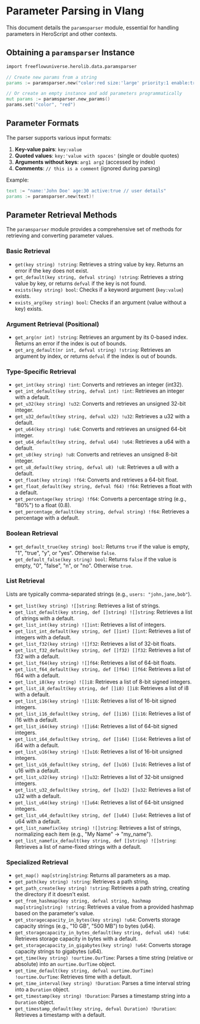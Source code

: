 # Parameter Parsing in Vlang

This document details the `paramsparser` module, essential for handling parameters in HeroScript and other contexts.

## Obtaining a `paramsparser` Instance

```v
import freeflowuniverse.herolib.data.paramsparser

// Create new params from a string
params := paramsparser.new("color:red size:'large' priority:1 enable:true")!

// Or create an empty instance and add parameters programmatically
mut params := paramsparser.new_params()
params.set("color", "red")
```

## Parameter Formats

The parser supports various input formats:

1.  **Key-value pairs**: `key:value`
2.  **Quoted values**: `key:'value with spaces'` (single or double quotes)
3.  **Arguments without keys**: `arg1 arg2` (accessed by index)
4.  **Comments**: `// this is a comment` (ignored during parsing)

Example:
```v
text := "name:'John Doe' age:30 active:true // user details"
params := paramsparser.new(text)!
```

## Parameter Retrieval Methods

The `paramsparser` module provides a comprehensive set of methods for retrieving and converting parameter values.

### Basic Retrieval

-   `get(key string) !string`: Retrieves a string value by key. Returns an error if the key does not exist.
-   `get_default(key string, defval string) !string`: Retrieves a string value by key, or returns `defval` if the key is not found.
-   `exists(key string) bool`: Checks if a keyword argument (`key:value`) exists.
-   `exists_arg(key string) bool`: Checks if an argument (value without a key) exists.

### Argument Retrieval (Positional)

-   `get_arg(nr int) !string`: Retrieves an argument by its 0-based index. Returns an error if the index is out of bounds.
-   `get_arg_default(nr int, defval string) !string`: Retrieves an argument by index, or returns `defval` if the index is out of bounds.

### Type-Specific Retrieval

-   `get_int(key string) !int`: Converts and retrieves an integer (int32).
-   `get_int_default(key string, defval int) !int`: Retrieves an integer with a default.
-   `get_u32(key string) !u32`: Converts and retrieves an unsigned 32-bit integer.
-   `get_u32_default(key string, defval u32) !u32`: Retrieves a u32 with a default.
-   `get_u64(key string) !u64`: Converts and retrieves an unsigned 64-bit integer.
-   `get_u64_default(key string, defval u64) !u64`: Retrieves a u64 with a default.
-   `get_u8(key string) !u8`: Converts and retrieves an unsigned 8-bit integer.
-   `get_u8_default(key string, defval u8) !u8`: Retrieves a u8 with a default.
-   `get_float(key string) !f64`: Converts and retrieves a 64-bit float.
-   `get_float_default(key string, defval f64) !f64`: Retrieves a float with a default.
-   `get_percentage(key string) !f64`: Converts a percentage string (e.g., "80%") to a float (0.8).
-   `get_percentage_default(key string, defval string) !f64`: Retrieves a percentage with a default.

### Boolean Retrieval

-   `get_default_true(key string) bool`: Returns `true` if the value is empty, "1", "true", "y", or "yes". Otherwise `false`.
-   `get_default_false(key string) bool`: Returns `false` if the value is empty, "0", "false", "n", or "no". Otherwise `true`.

### List Retrieval

Lists are typically comma-separated strings (e.g., `users: "john,jane,bob"`).

-   `get_list(key string) ![]string`: Retrieves a list of strings.
-   `get_list_default(key string, def []string) ![]string`: Retrieves a list of strings with a default.
-   `get_list_int(key string) ![]int`: Retrieves a list of integers.
-   `get_list_int_default(key string, def []int) []int`: Retrieves a list of integers with a default.
-   `get_list_f32(key string) ![]f32`: Retrieves a list of 32-bit floats.
-   `get_list_f32_default(key string, def []f32) []f32`: Retrieves a list of f32 with a default.
-   `get_list_f64(key string) ![]f64`: Retrieves a list of 64-bit floats.
-   `get_list_f64_default(key string, def []f64) []f64`: Retrieves a list of f64 with a default.
-   `get_list_i8(key string) ![]i8`: Retrieves a list of 8-bit signed integers.
-   `get_list_i8_default(key string, def []i8) []i8`: Retrieves a list of i8 with a default.
-   `get_list_i16(key string) ![]i16`: Retrieves a list of 16-bit signed integers.
-   `get_list_i16_default(key string, def []i16) []i16`: Retrieves a list of i16 with a default.
-   `get_list_i64(key string) ![]i64`: Retrieves a list of 64-bit signed integers.
-   `get_list_i64_default(key string, def []i64) []i64`: Retrieves a list of i64 with a default.
-   `get_list_u16(key string) ![]u16`: Retrieves a list of 16-bit unsigned integers.
-   `get_list_u16_default(key string, def []u16) []u16`: Retrieves a list of u16 with a default.
-   `get_list_u32(key string) ![]u32`: Retrieves a list of 32-bit unsigned integers.
-   `get_list_u32_default(key string, def []u32) []u32`: Retrieves a list of u32 with a default.
-   `get_list_u64(key string) ![]u64`: Retrieves a list of 64-bit unsigned integers.
-   `get_list_u64_default(key string, def []u64) []u64`: Retrieves a list of u64 with a default.
-   `get_list_namefix(key string) ![]string`: Retrieves a list of strings, normalizing each item (e.g., "My Name" -> "my_name").
-   `get_list_namefix_default(key string, def []string) ![]string`: Retrieves a list of name-fixed strings with a default.

### Specialized Retrieval

-   `get_map() map[string]string`: Returns all parameters as a map.
-   `get_path(key string) !string`: Retrieves a path string.
-   `get_path_create(key string) !string`: Retrieves a path string, creating the directory if it doesn't exist.
-   `get_from_hashmap(key string, defval string, hashmap map[string]string) !string`: Retrieves a value from a provided hashmap based on the parameter's value.
-   `get_storagecapacity_in_bytes(key string) !u64`: Converts storage capacity strings (e.g., "10 GB", "500 MB") to bytes (u64).
-   `get_storagecapacity_in_bytes_default(key string, defval u64) !u64`: Retrieves storage capacity in bytes with a default.
-   `get_storagecapacity_in_gigabytes(key string) !u64`: Converts storage capacity strings to gigabytes (u64).
-   `get_time(key string) !ourtime.OurTime`: Parses a time string (relative or absolute) into an `ourtime.OurTime` object.
-   `get_time_default(key string, defval ourtime.OurTime) !ourtime.OurTime`: Retrieves time with a default.
-   `get_time_interval(key string) !Duration`: Parses a time interval string into a `Duration` object.
-   `get_timestamp(key string) !Duration`: Parses a timestamp string into a `Duration` object.
-   `get_timestamp_default(key string, defval Duration) !Duration`: Retrieves a timestamp with a default.

